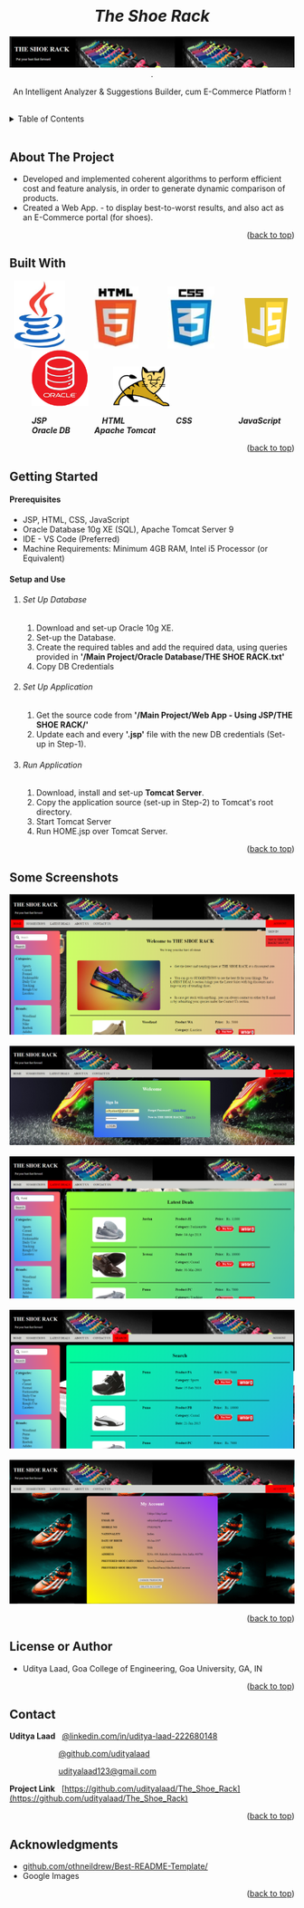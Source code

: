 <!-- Reference:
https://github.com/othneildrew/Best-README-Template -->
<a name="readme-top"></a>


<!-- PROJECT LOGO -->
<br />
<div align="center">
  <h1><i> The Shoe Rack </i></h1>

  <img src="Read_Me_Content/top_label.png" alt="top_label">
  .

  <p align="center">
    An Intelligent Analyzer & Suggestions Builder, cum E-Commerce Platform !
  </p>
</div>

<br>

<!-- TABLE OF CONTENTS -->
<details>
  <summary>Table of Contents</summary>
  <ol>
    <li><a href="#about-the-project">About The Project</a></li>
    <li><a href="#built-with">Built With</a></li>
    <li><a href="#getting-started">Getting Started</a></li>
    <li><a href="#some-screenshots">Some Screenshots</a></li>
    <li><a href="#license-or-author">License or Author</a></li>
    <li><a href="#contact">Contact</a></li>
    <li><a href="#acknowledgments">Acknowledgments</a></li>
  </ol>
</details>

<br>


<!-- ABOUT THE PROJECT -->
## About The Project
  * Developed and implemented coherent algorithms to perform efficient cost and feature analysis, in order to generate dynamic comparison of products.
  * Created a Web App. - to display best-to-worst results, and also act as an E-Commerce portal (for shoes).

  <p align="right">(<a href="#readme-top">back to top</a>)</p>



## Built With
  &nbsp; <img src="Read_Me_Content/Tech/Java.JPG" alt="Python" width="90"> &nbsp; &nbsp; &nbsp; &nbsp; &nbsp; &nbsp; <img src="Read_Me_Content/Tech/html.JPG" alt="HTML" width="80"> &nbsp; &nbsp; &nbsp; &nbsp; &nbsp; &nbsp; <img src="Read_Me_Content/Tech/css.JPG" alt="CSS" width="83"> &nbsp; &nbsp; &nbsp; &nbsp; &nbsp; &nbsp; <img src="Read_Me_Content/Tech/js.JPG" alt="JS" width="80"> &nbsp; &nbsp; &nbsp; &nbsp; &nbsp; &nbsp; <img src="Read_Me_Content/Tech/oracle_db.png" alt="JS" width="100"> &nbsp; &nbsp; &nbsp; &nbsp; &nbsp; <img src="Read_Me_Content/Tech/apache_tomcat.png" alt="JS" width="100">

  &nbsp; &nbsp; &nbsp; &nbsp; &nbsp; <b><i> JSP </i></b> &nbsp; &nbsp; &nbsp; &nbsp; &nbsp; &nbsp; &nbsp; &nbsp; &nbsp; &nbsp; &nbsp; &nbsp; <b><i> HTML </i></b> &nbsp; &nbsp; &nbsp; &nbsp; &nbsp; &nbsp; &nbsp; &nbsp; &nbsp; &nbsp; &nbsp; <b><i> CSS </i></b> &nbsp; &nbsp; &nbsp; &nbsp; &nbsp; &nbsp; &nbsp; &nbsp; &nbsp; &nbsp; <b><i> JavaScript </i></b> &nbsp; &nbsp; &nbsp; &nbsp; &nbsp; &nbsp; &nbsp; &nbsp; <b><i> Oracle DB </i></b> &nbsp; &nbsp; &nbsp; &nbsp; &nbsp; <b><i> Apache Tomcat </i></b>

  <p align="right">(<a href="#readme-top">back to top</a>)</p>



<!-- GETTING STARTED -->
## Getting Started
  #### Prerequisites
  * JSP, HTML, CSS, JavaScript
  * Oracle Database 10g XE (SQL), Apache Tomcat Server 9
  * IDE - VS Code (Preferred)
  * Machine Requirements: Minimum 4GB RAM, Intel i5 Processor (or Equivalent)
  
  #### Setup and Use
  1. ###### Set Up Database 
       1. Download and set-up Oracle 10g XE.
       2. Set-up the Database.
       3. Create the required tables and add the required data, using queries provided in <b>'/Main Project/Oracle Database/THE SHOE RACK.txt'</b>
       4. Copy DB Credentials

  2. ###### Set Up Application
       1. Get the source code from <b>'/Main Project/Web App - Using JSP/THE SHOE RACK/'</b>
       2. Update each and every <b>'.jsp'</b> file with the new DB credentials (Set-up in Step-1).

   3. ###### Run Application
       1. Download, install and set-up <b>Tomcat Server</b>.
       2. Copy the application source (set-up in Step-2) to Tomcat's root directory.
       3. Start Tomcat Server
       4. Run HOME.jsp over Tomcat Server.

  <p align="right">(<a href="#readme-top">back to top</a>)</p>
  
<!-- SOME SCREENSHOTS -->
## Some Screenshots
   <p align="center">
    <img src="Read_Me_Content/Examples/2.png" alt="Screenshot">
    <br> <br>
    <img src="Read_Me_Content/Examples/3.png" alt="Screenshot">
    <br> <br>
    <img src="Read_Me_Content/Examples/4.png" alt="Screenshot">
    <br> <br>
    <img src="Read_Me_Content/Examples/5.png" alt="Screenshot">
    <br> <br>
    <img src="Read_Me_Content/Examples/6.png" alt="Screenshot">
  </p>
   
   <p align="right">(<a href="#readme-top">back to top</a>)</p>
   
<!-- LICENSE -->
## License or Author
  * Uditya Laad, Goa College of Engineering, Goa University, GA, IN

  <p align="right">(<a href="#readme-top">back to top</a>)</p>


<!-- CONTACT -->
## Contact
  <b>Uditya Laad</b> &nbsp; [@linkedin.com/in/uditya-laad-222680148](https://www.linkedin.com/in/uditya-laad-222680148/)
  
  &nbsp; &nbsp; &nbsp; &nbsp; &nbsp; &nbsp; &nbsp; &nbsp; &nbsp; &nbsp; &nbsp; [@github.com/udityalaad](https://github.com/udityalaad)
  
  &nbsp; &nbsp; &nbsp; &nbsp; &nbsp; &nbsp; &nbsp; &nbsp; &nbsp; &nbsp; &nbsp; udityalaad123@gmail.com

  <b>Project Link</b> &nbsp; [https://github.com/udityalaad/The_Shoe_Rack](https://github.com/udityalaad/The_Shoe_Rack)

  <p align="right">(<a href="#readme-top">back to top</a>)</p>



<!-- ACKNOWLEDGMENTS -->
## Acknowledgments
  * [github.com/othneildrew/Best-README-Template/](https://github.com/othneildrew/Best-README-Template)
  * Google Images
  
  <p align="right">(<a href="#readme-top">back to top</a>)</p>
